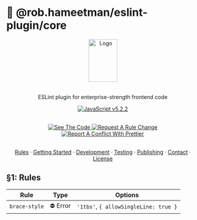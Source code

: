 # 📜 @rob.hameetman/eslint-plugin/core

<div align="center">
  <a href="https://github.com/RobHameetman/eslint-plugin">
    <img src="./.github/img/logo.png" alt="Logo" width="75" height="112">
  </a>

  <p align="center">
    <br />
    ESLint plugin for enterprise-strength frontend code
  </p>
  <a href="https://www.typescriptlang.org/">
    <img src="https://img.shields.io/badge/JavaScript-ES2023-%23F7DF1E.svg?&logo=javascript&logoColor=F7DF1E" alt="JavaScript v5.2.2">
  </a>
  <br />
  <p align="center">
    <br />
    <a href="https://www.npmjs.org/package/@{{scope}}/eslint-plugin">
      <img src="https://img.shields.io/badge/See%20The%20Code-%239CB0B2.svg?style=for-the-badge" alt="See The Code">
    </a>
    <a href="https://www.github.com/RobHameetman/eslint-plugin">
      <img src="https://img.shields.io/badge/Request%20A%20Rule%20Change-%23AECCB3.svg?style=for-the-badge" alt="Request A Rule Change">
    </a>
    <a href="https://www.github.com/RobHameetman/eslint-plugin">
      <img src="https://img.shields.io/badge/Report%20A%20Conflict With Prettier-%23FFD0CA.svg?style=for-the-badge" alt="Report A Conflict With Prettier">
    </a>
    <br />
  </p>
  <p align="center">
    <br />
    <a href="#1-rules">Rules</a>
    ·
    <a href="#2-getting-started">Getting Started</a>
    ·
    <a href="#3-development">Development</a>
    ·
    <a href="#4-testing">Testing</a>
    ·
    <a href="#5-publishing">Publishing</a>
    ·
    <a href="#6-contact">Contact</a>
    ·
    <a href="#7-license">License</a>
  </p>
</div>

## §1: Rules

| Rule                                          | Type     | Options                               |
|-----------------------------------------------|----------|---------------------------------------|
| `brace-style`                                 | ⛔️ Error | `'1tbs'`, `{ allowSingleLine: true }` |
